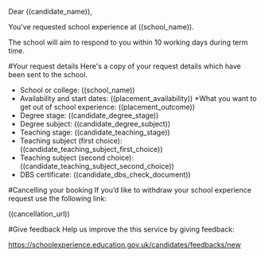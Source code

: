 Dear ((candidate_name)),

You've requested school experience at ((school_name)).

The school will aim to respond to you within 10 working days during term time.

#Your request details
Here's a copy of your request details which have been sent to the school.
* School or college: ((school_name))
* Availability and start dates: ((placement_availability))
*What you want to get out of school experience: ((placement_outcome))
* Degree stage: ((candidate_degree_stage))
* Degree subject: ((candidate_degree_subject))
* Teaching stage: ((candidate_teaching_stage))
* Teaching subject (first choice): ((candidate_teaching_subject_first_choice))
* Teaching subject (second choice): ((candidate_teaching_subject_second_choice))
* DBS certificate: ((candidate_dbs_check_document))

#Cancelling your booking
If you’d like to withdraw your school experience request use the following link: 

((cancellation_url))

#Give feedback
Help us improve the this service by giving feedback:

https://schoolexperience.education.gov.uk/candidates/feedbacks/new